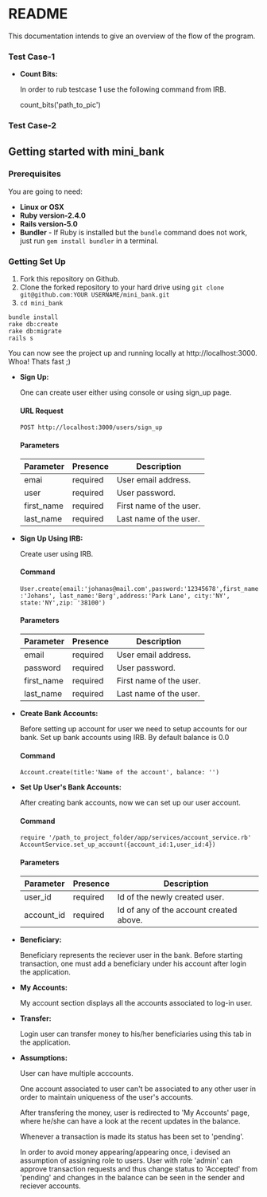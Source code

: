 # README
This documentation intends to give an overview of the flow of the program.

### Test Case-1

+ **Count Bits:**

  In order to rub testcase 1 use the following command from IRB.

  count_bits('path_to_pic')

### Test Case-2

Getting started with mini_bank
--------------------------------

### Prerequisites

You are going to need:

- **Linux or OSX**
- **Ruby version-2.4.0**
- **Rails version-5.0**
- **Bundler** - If Ruby is installed but the `bundle` command does not work, just run `gem install bundler` in a terminal.

### Getting Set Up

1. Fork this repository on Github.
2. Clone the forked repository to your hard drive using `git clone git@github.com:YOUR USERNAME/mini_bank.git`
3. `cd mini_bank`

```shell
bundle install
rake db:create
rake db:migrate
rails s
```

You can now see the project up and running locally at http://localhost:3000. Whoa! Thats fast ;)

+ **Sign Up:**

  One can create user either using console or using sign_up page.

  #### URL Request
  `POST http://localhost:3000/users/sign_up`

  #### Parameters
  Parameter | Presence | Description
  --- | --- | ---
  emai | required | User email address.
  user | required | User password.
  first_name | required | First name of the user.
  last_name | required | Last name of the user.

+ **Sign Up Using IRB:**

  Create user using IRB.

  #### Command
  `User.create(email:'johanas@mail.com',password:'12345678',first_name:'Johans',
    last_name:'Berg',address:'Park Lane', city:'NY', state:'NY',zip: '38100')`

  #### Parameters
  Parameter | Presence | Description
  --- | --- | ---
  email | required | User email address.
  password | required | User password.
  first_name | required | First name of the user.
  last_name | required | Last name of the user.

+ **Create Bank Accounts:**


  Before setting up account for user we need to setup accounts for our bank.
  Set up bank accounts using IRB.
  By default balance is 0.0

  #### Command
  `Account.create(title:'Name of the account', balance: '')`

+ **Set Up User's Bank Accounts:**


  After creating bank accounts, now we can set up our user account.

  #### Command
  `require '/path_to_project_folder/app/services/account_service.rb'`
  `AccountService.set_up_account({account_id:1,user_id:4})`

  #### Parameters
  Parameter | Presence | Description
  --- | --- | ---
  user_id | required | Id of the newly created user.
  account_id | required | Id of any of the account created above.

+ **Beneficiary:**


  Beneficiary represents the reciever user in the bank.
  Before starting transaction, one must add a beneficiary under his account after login the application.


+ **My Accounts:**

  My account section displays all the accounts associated to log-in user.


+ **Transfer:**

  Login user can transfer money to his/her beneficiaries using this tab in the application.


+ **Assumptions:**

  User can have multiple acccounts.

  One account associated to user can't be associated to any other user in order to maintain uniqueness of the user's accounts.

  After transfering the money, user is redirected to 'My Accounts' page, where he/she can have a look at the recent updates in the balance.

  Whenever a transaction is made its status has been set to 'pending'.

  In order to avoid money appearing/appearing once, i devised an assumption of assigning role to users. User with role 'admin' can approve transaction
  requests and thus change status to 'Accepted' from 'pending' and changes in the balance can be seen in the sender and reciever
  accounts.
